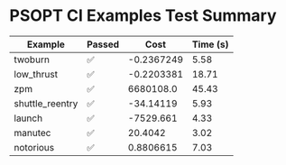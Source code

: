 # PSOPT CI Examples Test Summary

| Example | Passed | Cost | Time (s) |
|---|---|---|---|
| twoburn | ✅ | -0.2367249 | 5.58 |
| low_thrust | ✅ | -0.2203381 | 18.71 |
| zpm | ✅ | 6680108.0 | 45.43 |
| shuttle_reentry | ✅ | -34.14119 | 5.93 |
| launch | ✅ | -7529.661 | 4.33 |
| manutec | ✅ | 20.4042 | 3.02 |
| notorious | ✅ | 0.8806615 | 7.03 |
